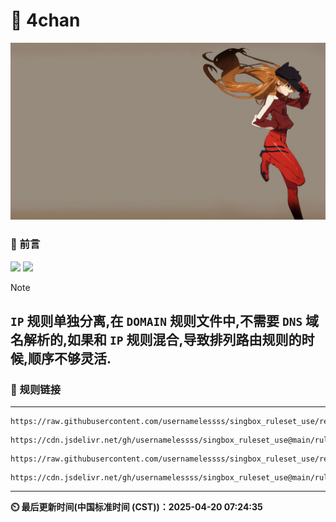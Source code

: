 
# 🧸 4chan
![](https://raw.githubusercontent.com/usernamelessss/picture-bed/main/images/202504042256831.jpg)
### 📣 前言
![](https://shields.io/badge/-移除重复规则-ff69b4) ![](https://shields.io/badge/-IP&nbsp;规则单独存放不与&nbsp;DOMAIN&nbsp;等混合-green)
> [!NOTE]
**`IP` 规则单独分离,在 `DOMAIN` 规则文件中,不需要 `DNS` 域名解析的,如果和 `IP` 规则混合,导致排列路由规则的时候,顺序不够灵活.**
---

###  🔗 规则链接
---

```url
https://raw.githubusercontent.com/usernamelessss/singbox_ruleset_use/refs/heads/main/rule/4chan/4chan_No_IP.json
```

```url
https://cdn.jsdelivr.net/gh/usernamelessss/singbox_ruleset_use@main/rule/4chan/4chan_No_IP.json
```

```url
https://raw.githubusercontent.com/usernamelessss/singbox_ruleset_use/refs/heads/main/rule/4chan/4chan_No_IP.srs
```

```url
https://cdn.jsdelivr.net/gh/usernamelessss/singbox_ruleset_use@main/rule/4chan/4chan_No_IP.srs
```

---
**⏲️ 最后更新时间(中国标准时间 (CST))：2025-04-20 07:24:35**